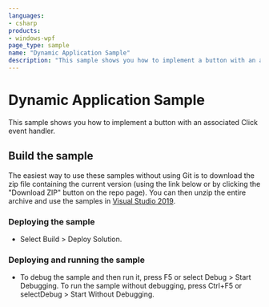```yaml
---
languages:
- csharp
products:
- windows-wpf
page_type: sample
name: "Dynamic Application Sample"        
description: "This sample shows you how to implement a button with an associated Click event handler."
---
```

# Dynamic Application Sample
This sample shows you how to implement a button with an associated Click event handler.

## Build the sample
The easiest way to use these samples without using Git is to download the zip file containing the current version (using the link below or by clicking the "Download ZIP" button on the repo page). You can then unzip the entire archive and use the samples in [Visual Studio 2019](https://www.visualstudio.com/wpf-vs).

### Deploying the sample
- Select Build > Deploy Solution. 

### Deploying and running the sample
- To debug the sample and then run it, press F5 or select Debug >  Start Debugging. To run the sample without debugging, press Ctrl+F5 or selectDebug > Start Without Debugging. 


